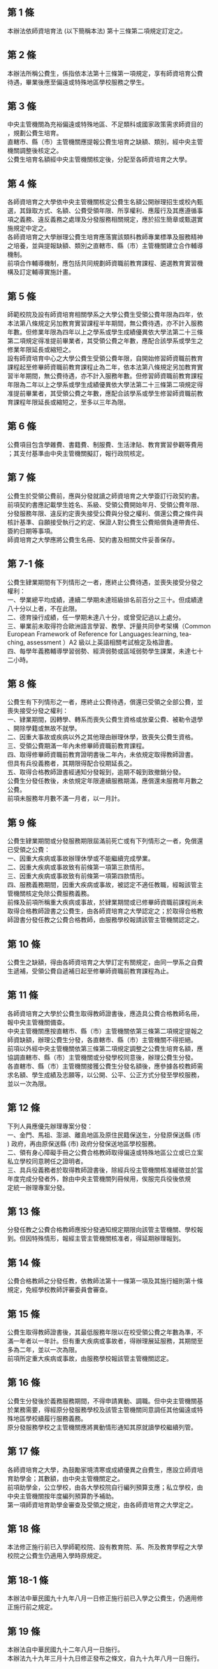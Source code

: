 第 1 條
-------
本辦法依師資培育法 (以下簡稱本法) 第十三條第二項規定訂定之。

第 2 條
-------
本辦法所稱公費生，係指依本法第十三條第一項規定，享有師資培育公費  
待遇，畢業後應至偏遠或特殊地區學校服務之學生。

第 3 條
-------
中央主管機關為充裕偏遠或特殊地區、不足類科或國家政策需求師資目的  
，規劃公費生培育。  
直轄市、縣（市）主管機關應提報公費生培育之缺額、類別，經中央主管  
機關調整後核定之。  
公費生培育名額經中央主管機關核定後，分配至各師資培育之大學。

第 4 條
-------
各師資培育之大學依中央主管機關核定公費生名額公開辦理招生或校內甄  
選，其錄取方式、名額、公費受領年限、所享權利、應履行及其應遵循事  
項之義務、違反義務之處理及分發服務相關規定，應於招生簡章或甄選實  
施規定中定之。  
各師資培育之大學辦理公費生培育應落實該類科教師專業標準及服務精神  
之培養，並與提報缺額、類別之直轄市、縣（市）主管機關建立合作輔導  
機制。  
前項合作輔導機制，應包括共同規劃師資職前教育課程、遴選教育實習機  
構及訂定輔導實施計畫。

第 5 條
-------
師範校院及設有師資培育相關學系之大學公費生受領公費年限為四年，依  
本法第八條規定另加教育實習課程半年期間，無公費待遇，亦不計入服務  
年數。但修業年限為四年以上之學系或學生成績優異依大學法第二十三條  
第二項規定得准提前畢業者，其受領公費之年數，應配合該學系或學生之  
修業年限延長或縮短之。  
設有師資培育中心之大學公費生受領公費年限，自開始修習師資職前教育  
課程起至修畢師資職前教育課程止為二年，依本法第八條規定另加教育實  
習半年期間，無公費待遇，亦不計入服務年數。但修習師資職前教育課程  
年限為二年以上之學系或學生成績優異依大學法第二十三條第二項規定得  
准提前畢業者，其受領公費之年數，應配合該學系或學生修習師資職前教  
育課程年限延長或縮短之，至多以三年為限。

第 6 條
-------
公費項目包含學雜費、書籍費、制服費、生活津貼、教育實習參觀等費用  
；其支付基準由中央主管機關擬訂，報行政院核定。

第 7 條
-------
公費生於受領公費前，應與分發就讀之師資培育之大學簽訂行政契約書。  
前項契約書應記載學生姓名、系級、受領公費開始年月、受領公費年限、  
分發服務年限、違反約定喪失接受公費與分發之權利、償還公費之條件與  
核計基準、自願接受執行之約定、保證人對公費生公費賠償負連帶責任、  
簽約日期等事項。  
師資培育之大學應將公費生名冊、契約書及相關文件妥善保存。

第 7-1 條
---------
公費生肄業期間有下列情形之一者，應終止公費待遇，並喪失接受分發之  
權利：  
一、學業總平均成績，連續二學期未達班級排名前百分之三十。但成績達  
    八十分以上者，不在此限。  
二、德育操行成績，任一學期未達八十分，或曾受記過以上處分。  
三、畢業前未取得符合歐洲語言學習、教學、評量共同參考架構（Common  
    European Framework of Reference for Languages:learning, tea-  
    ching, assessment ）A2  級以上英語相關考試檢定及格證書。  
四、每學年義務輔導學習弱勢、經濟弱勢或區域弱勢學生課業，未達七十  
    二小時。

第 8 條
-------
公費生有下列情形之一者，應終止公費待遇，償還已受領之全部公費，並  
喪失接受分發之權利：  
一、肄業期間，因轉學、轉系而喪失公費生資格或放棄公費、被勒令退學  
    、開除學籍或無故不就學。  
二、因重大事故或疾病以外之其他理由辦理休學，致喪失公費生資格。  
三、受領公費期滿一年內未修畢師資職前教育課程。  
四、取得修畢師資職前教育證明書後二年內，未依規定取得教師證書。  
     但具有兵役義務者，其期限得配合役期延長之。  
五、取得合格教師證書經通知分發報到，逾期不報到致撤銷分發。  
公費生分發任教後，未依規定年限連續服務期滿，應償還未服務年月數之  
公費。  
前項未服務年月數不滿一月者，以一月計。

第 9 條
-------
公費生肄業期間或分發服務期限屆滿前死亡或有下列情形之一者，免償還  
已受領之公費：  
一、因重大疾病或事故辦理休學或不能繼續完成學業。  
二、因重大疾病或事故致有前條第一項第三款情形。  
三、因重大疾病或事故致有前條第一項第四款情形。  
四、服務義務期間，因重大疾病或事故，被認定不適任教職，經報該管主  
    管機關核定免除公費服務義務。  
前條及前項所稱重大疾病或事故，於肄業期間或已修畢師資職前課程尚未  
取得合格教師證書之公費生，由各師資培育之大學認定之；於取得合格教  
師證書分發任教之公費合格教師，由服務學校報請該管主管機關認定之。

第 10 條
--------
公費生之缺額，得由各師資培育之大學訂定有關規定，由同一學系之自費  
生遞補，受領公費自遞補日起至修畢師資職前教育課程為止。

第 11 條
--------
各師資培育之大學於公費生取得教師證書後，應造具公費合格教師名冊，  
報中央主管機關備查。  
中央主管機關應按直轄市、縣（市）主管機關依第三條第二項規定提報之  
師資缺額，辦理公費生分發，各直轄市、縣（市）主管機關不得拒絕。  
前項以外經中央主管機關依第三條第二項規定調整之公費生培育名額，應  
協調直轄市、縣（市）主管機關或分發學校同意後，辦理公費生分發。  
各直轄市、縣（市）主管機關接獲公費生分發名額後，應參據各校教師需  
求名額、學生成績及志願等，以公開、公平、公正方式分發至學校服務，  
並以一次為限。

第 12 條
--------
下列人員應優先辦理專案分發：  
一、金門、馬祖、澎湖、離島地區及原住民籍保送生，分發原保送縣 (市  
    ) 政府，再由原保送縣 (市) 政府分發保送地區學校服務。  
二、領有身心障礙手冊之公費合格教師取得偏遠或特殊地區公立或已立案  
    私立學校同意聘任之證明者。  
三、具兵役義務者於取得教師證書後，除經兵役主管機關核准緩徵並於當  
    年度完成分發者外，餘由中央主管機關列冊候用，俟服完兵役後依規  
    定統一辦理專案分發。

第 13 條
--------
分發任教之公費合格教師應按分發通知規定期限向該管主管機關、學校報  
到。但因特殊情形，報經主管主管機關核准者，得延期辦理報到。

第 14 條
--------
公費合格教師之分發任教，依教師法第十一條第一項及其施行細則第十條  
規定，免經學校教師評審委員會審查。

第 15 條
--------
公費生取得教師證書後，其最低服務年限以在校受領公費之年數為準，不  
滿一年者以一年計。但有重大疾病或事故者，得辦理展延服務，其期間至  
多為二年，並以一次為限。  
前項所定重大疾病或事故，由服務學校報該管主管機關認定。

第 16 條
--------
公費生分發後於義務服務期間，不得申請異動、調職。但中央主管機關基  
於業務需要，得經原分發服務學校及該管主管機關同意調任其他偏遠或特  
殊地區學校續履行服務義務。  
原分發服務學校之主管機關應將異動情形通知其原就讀學校繼續列管。

第 17 條
--------
各師資培育之大學，為鼓勵家境清寒或成績優異之自費生，應設立師資培  
育助學金；其數額，由中央主管機關定之。  
前項助學金，公立學校，由各大學校院自行編列預算支應；私立學校，由  
中央主管機關按年度編列預算酌予補助。  
第一項師資培育助學金審查及受領之規定，由各師資培育之大學定之。

第 18 條
--------
本法修正施行前已入學師範校院、設有教育院、系、所及教育學程之大學  
校院之公費生仍適用入學時原規定。

第 18-1 條
----------
本辦法中華民國九十九年八月一日修正施行前已入學之公費生，仍適用修  
正施行前之規定。

第 19 條
--------
本辦法自中華民國九十二年八月一日施行。  
本辦法九十九年三月十九日修正發布之條文，自九十九年八月一日施行。

